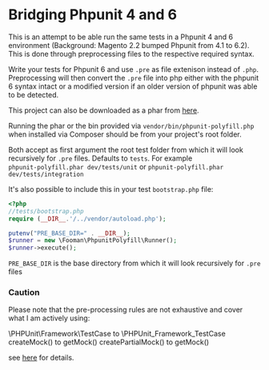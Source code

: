 # Bridging Phpunit 4 and 6

This is an attempt to be able run the same tests in a Phpunit 4 and 6 environment (Background: Magento 2.2 bumped Phpunit from 4.1 to 6.2). This is done through preprocessing files to the respective required syntax.

Write your tests for Phpunit 6 and use `.pre` as file extenison instead of `.php`. Preprocessing will then convert the `.pre` file into php either with the phpunit 6 syntax intact or a modified version if an older version of phpunit was able to be detected.

This project can also be downloaded as a phar from [here](https://fooman.github.io/phpunit-polyfill/phpunit-polyfill.phar).

Running the phar or the bin provided via `vendor/bin/phpunit-polyfill.php` when installed via Composer should be from your project's root folder.

Both accept as first argument the root test folder from which it will look recursively for `.pre` files. Defaults to `tests`. For example  
`phpunit-polyfill.phar dev/tests/unit`  or
`phpunit-polyfill.phar dev/tests/integration`

It's also possible to include this in your test `bootstrap.php` file:

```php
<?php
//tests/bootstrap.php
require (__DIR__.'/../vendor/autoload.php');

putenv("PRE_BASE_DIR=" . __DIR__);
$runner = new \Fooman\PhpunitPolyfill\Runner();
$runner->execute();
```

`PRE_BASE_DIR` is the base directory from which it will look recursively for `.pre` files

### Caution

Please note that the pre-processing rules are not exhaustive and cover what I am actively using:

\PHPUnit\Framework\TestCase to \PHPUnit_Framework_TestCase
createMock() to getMock()
createPartialMock() to getMock()

see [here](https://github.com/fooman/phpunit-polyfill/blob/master/tests/specs/phpunit-polyfill.spec) for details.